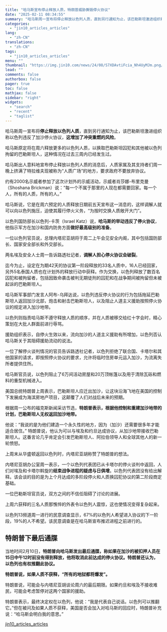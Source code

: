 ```yaml
---
title: "哈马斯宣布停止释放人质，特朗普威胁撕毁停火协议"
date: "2025-02-11 08:34:55"
summary: "哈马斯周一宣布将停止释放以色列人质，直到另行通知为止，该巴勒斯坦激进组织称以色列违反了加沙停火协议..."
categories:
  - "jin10_articles_articles"
lang:
  - "zh-CN"
translations:
  - "zh-CN"
tags:
  - "jin10_articles_articles"
menu: ""
thumbnail: "https://img.jin10.com/news/24/08/S7XDAvtiFcia_Nh4UyMJm.png/lite"
lead: ""
comments: false
authorbox: false
pager: true
toc: false
mathjax: false
sidebar: "right"
widgets:
  - "search"
  - "recent"
  - "taglist"
---
```


哈马斯周一宣布将**停止释放以色列人质**，直到另行通知为止，该巴勒斯坦激进组织称以色列违反了加沙停火协议，**这增加了冲突重燃的风险**。


哈马斯原定将在周六释放更多的以色列人质，以换取巴勒斯坦囚犯和其他被以色列拘留的巴勒斯坦人，这种情况在过去三周内已经发生过。


哈马斯出人意料地宣布停止释放以色列人质的消息后，人质家属及其支持者们周一晚上挤满了特拉维夫现被称为“人质广场”的地方，要求政府不要放弃协议。


约有2000名示威者参加了这次计划外的示威活动，示威者肖莎娜-布里克曼（Shoshana Brickman）说：“每一个不属于那里的人现在都需要回家。每一个人，所有的人质，所有的人。”


哈马斯说，它是在周六预定的人质释放日期前五天宣布这一消息的，这样调解人就可以向以色列施压，迫使其履行停火义务，“为按时交换人质敞开大门”。


以色列国防部长以色列-卡茨（Israel Katz）说，**哈马斯的举动违反了停火协议**，他指示军方在加沙和国内防务方面**做好最高级别的准备**。


一位以色列官员说，总理内塔尼亚胡将于周二上午会见安全内阁，其中包括国防部长、国家安全部长和外交部长。


两名埃及安全人士周一告诉路透社记者，**调解人担心停火协议会破裂**。


迄今为止，设定在为期42天的协议第一阶段释放的33名人质中，16人已经回家，另外5名泰国人质也在计划外的释放行动中获释。作为交换，以色列释放了数百名囚犯和被拘留者，包括因致命袭击被判无期徒刑的囚犯和在战争期间被拘留但未被起诉的巴勒斯坦人。


哈马斯军事部门发言人阿布-乌拜达说，以色列违反停火协议的行为包括拖延巴勒斯坦人返回加沙北部，炮击和射击巴勒斯坦人，以及阻止人道主义援助按照停火协议的规定进入加沙地带。


以色列则指责哈马斯不遵守释放人质的顺序，并在人质被移交给红十字会时，精心策划在大批人群面前进行辱骂。


援助组织表示，自停火生效以来，流向加沙的人道主义援助有所增加，以色列否认哈马斯关于其阻碍援助流动的说法。


一位了解停火谈判情况的官员告诉路透社记者，以色列拒绝了联合国、卡塔尔和其他国家的请求，即按照停火协议的要求，允许将临时住房单元运入加沙，为流离失所者提供住所。


哈马斯官员说，以色列阻止了6万间活动房屋和20万顶帐篷以及用于清除瓦砾和燃料的重型机械进入。


美国总统特朗普上周表示，巴勒斯坦人应迁出加沙，让这块沿海飞地在美国的控制下发展成为海滨房地产项目，这颠覆了人们对战后未来的预期。


根据周一公布的福克斯新闻采访节选，**特朗普表示，根据他控制和重建加沙地带的计划，巴勒斯坦人无权返回加沙地带。**


他说：“我说的是为他们建造一个永久性的地方，因为（加沙）还需要很多年才能适合居住。” 特朗普说，他认为可以与埃及和约旦达成协议，从加沙地带接收巴勒斯坦人。这番言论几乎肯定会引发巴勒斯坦人、阿拉伯领导人和全球其他人的新一轮愤怒。


上周末从华盛顿返回以色列时，内塔尼亚胡称赞了特朗普的想法。


内塔尼亚胡办公室周一表示，一个以色列代表团已从卡塔尔的停火谈判中返回，人们对埃及和卡塔尔斡旋的**结束战争进程的疑虑与日俱增**。以色列代表团没有给出解释。该会谈的目的是为上个月达成的多阶段停火和人质换囚犯协议的第二阶段商定基础。


一位巴勒斯坦官员说，双方之间的不信任阻碍了讨论的进展。


上周六获释的三名人质那憔悴的外表令以色列人震惊，这也使情况变得复杂起来。


以色列13频道周一进行的民意调查显示，67%的以色列人希望进入协议的下一阶段，19%的人不希望。该民意调查是在哈马斯宣布推迟进程之前进行的。

特朗普下最后通牒
--------

当地时间2月10日，**特朗普向哈马斯发出最后通牒，称如果在加沙的被扣押人员在15日中午12时前没有得到释放，他将取消此前达成的停火协议。特朗普还认为，以色列也有权推翻此协议。**

**特朗普说，如果人质不获释，“所有的地狱都将爆发”。** 

特朗普说，可能会与内塔尼亚胡谈论周六的最后期限。如果约旦和埃及不接收难民，可能会考虑暂停对这两个国家的援助。

特朗普表示，最终决定权在以色列，他说：“我是代表自己说话。以色列可以推翻它。”但在被问及如果人质不获释，美国是否会加入对哈马斯的回应时，特朗普补充说：“哈马斯会明白我的意思。”

[jin10_articles_articles](https://xnews.jin10.com/details/162498)
